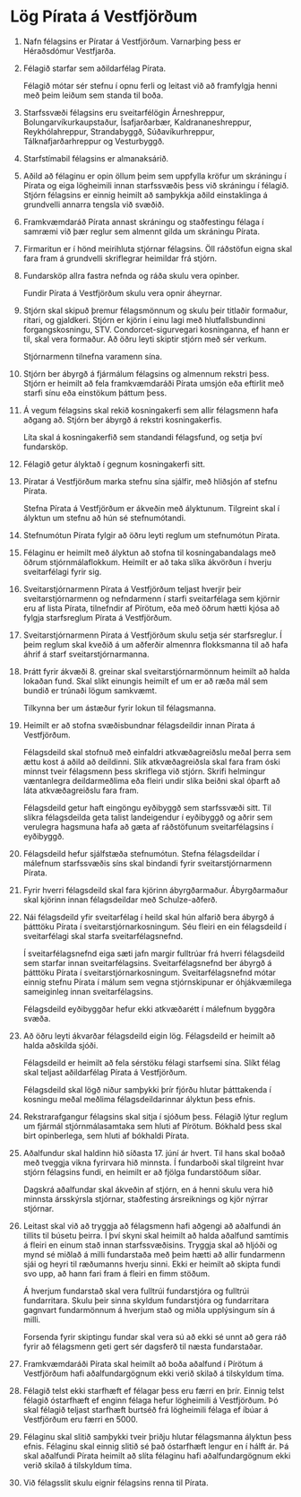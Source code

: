 # Lög Pírata á Vestfjörðum

1.  Nafn félagsins er Píratar á Vestfjörðum. Varnarþing þess er Héraðsdómur Vestfjarða.

2.  Félagið starfar sem aðildarfélag Pírata.

    Félagið mótar sér stefnu í opnu ferli og leitast við að framfylgja henni með þeim leiðum sem standa til boða.

4.  Starfssvæði félagsins eru sveitarfélögin Árneshreppur, Bolungarvíkurkaupstaður, Ísafjarðarbær, Kaldrananeshreppur, Reykhólahreppur, Strandabyggð, Súðavíkurhreppur, Tálknafjarðarhreppur og Vesturbyggð.

5.  Starfstímabil félagsins er almanaksárið.

6.  Aðild að félaginu er opin öllum þeim sem uppfylla kröfur um skráningu í Pírata og eiga lögheimili innan starfssvæðis þess við skráningu í félagið.
    Stjórn félagsins er einnig heimilt að samþykkja aðild einstaklinga á grundvelli annarra tengsla við svæðið.

7.  Framkvæmdaráð Pírata annast skráningu og staðfestingu félaga í samræmi við þær reglur sem almennt gilda um skráningu Pírata.

8.  Firmaritun er í hönd meirihluta stjórnar félagsins.
    Öll ráðstöfun eigna skal fara fram á grundvelli skriflegrar heimildar frá stjórn.

9. Fundarsköp allra fastra nefnda og ráða skulu vera opinber.

    Fundir Pírata á Vestfjörðum skulu vera opnir áheyrnar.

10. Stjórn skal skipuð þremur félagsmönnum og skulu þeir titlaðir formaður, ritari, og gjaldkeri.
    Stjórn er kjörin í einu lagi með hlutfallsbundinni forgangskosningu, STV.
    Condorcet-sigurvegari kosninganna, ef hann er til, skal vera formaður.
    Að öðru leyti skiptir stjórn með sér verkum.

    Stjórnarmenn tilnefna varamenn sína.

11. Stjórn ber ábyrgð á fjármálum félagsins og almennum rekstri þess.
    Stjórn er heimilt að fela framkvæmdaráði Pírata umsjón eða eftirlit með starfi sínu eða einstökum þáttum þess.

12. Á vegum félagsins skal rekið kosningakerfi sem allir félagsmenn hafa aðgang að.
    Stjórn ber ábyrgð á rekstri kosningakerfis.

    Líta skal á kosningakerfið sem standandi félagsfund, og setja því fundarsköp.

13. Félagið getur ályktað í gegnum kosningakerfi sitt.

14. Píratar á Vestfjörðum marka stefnu sína sjálfir, með hliðsjón af stefnu Pírata.

    Stefna Pírata á Vestfjörðum er ákveðin með ályktunum.
    Tilgreint skal í ályktun um stefnu að hún sé stefnumótandi.

15. Stefnumótun Pírata fylgir að öðru leyti reglum um stefnumótun Pírata.

16. Félaginu er heimilt með ályktun að stofna til kosningabandalags með öðrum stjórnmálaflokkum.
    Heimilt er að taka slíka ákvörðun í hverju sveitarfélagi fyrir sig.

17. Sveitarstjórnarmenn Pírata á Vestfjörðum teljast hverjir þeir sveitarstjórnarmenn og nefndarmenn í starfi sveitarfélaga sem kjörnir eru af lista Pírata, tilnefndir af Pírötum, eða með öðrum hætti kjósa að fylgja starfsreglum Pírata á Vestfjörðum.

18. Sveitarstjórnarmenn Pírata á Vestfjörðum skulu setja sér starfsreglur.
    Í þeim reglum skal kveðið á um aðferðir almennra flokksmanna til að hafa áhrif á starf sveitarstjórnarmanna.

19. Þrátt fyrir ákvæði 8. greinar skal sveitarstjórnarmönnum heimilt að halda lokaðan fund.
    Skal slíkt einungis heimilt ef um er að ræða mál sem bundið er trúnaði lögum samkvæmt.

    Tilkynna ber um ástæður fyrir lokun til félagsmanna.

20. Heimilt er að stofna svæðisbundnar félagsdeildir innan Pírata á Vestfjörðum.

    Félagsdeild skal stofnuð með einfaldri atkvæðagreiðslu meðal þerra sem ættu kost á aðild að deildinni.
    Slík atkvæðagreiðsla skal fara fram óski minnst tveir félagsmenn þess skriflega við stjórn.
    Skrifi helmingur væntanlegra deildarmeðlima eða fleiri undir slíka beiðni skal óþarft að láta atkvæðagreiðslu fara fram.

    Félagsdeild getur haft eingöngu eyðibyggð sem starfssvæði sitt.
    Til slíkra félagsdeilda geta talist landeigendur í eyðibyggð og aðrir sem verulegra hagsmuna hafa að gæta af ráðstöfunum sveitarfélagsins í eyðibyggð.

21. Félagsdeild hefur sjálfstæða stefnumótun.
    Stefna félagsdeildar í málefnum starfssvæðis síns skal bindandi fyrir sveitarstjórnarmenn Pírata.

22. Fyrir hverri félagsdeild skal fara kjörinn ábyrgðarmaður.
    Ábyrgðarmaður skal kjörinn innan félagsdeildar með Schulze-aðferð.

23. Nái félagsdeild yfir sveitarfélag í heild skal hún alfarið bera ábyrgð á þátttöku Pírata í sveitarstjórnarkosningum.
    Séu fleiri en ein félagsdeild í sveitarfélagi skal starfa sveitarfélagsnefnd.

    Í sveitarfélagsnefnd eiga sæti jafn margir fulltrúar frá hverri félagsdeild sem starfar innan sveitarfélagsins.
    Sveitarfélagsnefnd ber ábyrgð á þátttöku Pírata í sveitarstjórnarkosningum.
    Sveitarfélagsnefnd mótar einnig stefnu Pírata í málum sem vegna stjórnskipunar er óhjákvæmilega sameiginleg innan sveitarfélagsins.

    Félagsdeild eyðibyggðar hefur ekki atkvæðarétt í málefnum byggðra svæða.

25. Að öðru leyti ákvarðar félagsdeild eigin lög.
    Félagsdeild er heimilt að halda aðskilda sjóði.

    Félagsdeild er heimilt að fela sérstöku félagi starfsemi sína.
    Slíkt félag skal teljast aðildarfélag Pírata á Vestfjörðum.

    Félagsdeild skal lögð niður samþykki þrír fjórðu hlutar þátttakenda í kosningu meðal meðlima félagsdeildarinnar ályktun þess efnis.

26. Rekstrarafgangur félagsins skal sitja í sjóðum þess.
    Félagið lýtur reglum um fjármál stjórnmálasamtaka sem hluti af Pírötum.
    Bókhald þess skal birt opinberlega, sem hluti af bókhaldi Pírata.

27. Aðalfundur skal haldinn hið síðasta 17. júní ár hvert.
    Til hans skal boðað með tveggja vikna fyrirvara hið minnsta.
    Í fundarboði skal tilgreint hvar stjórn félagsins fundi, en heimilt er að fjölga fundarstöðum síðar.

    Dagskrá aðalfundar skal ákveðin af stjórn, en á henni skulu vera hið minnsta ársskýrsla stjórnar, staðfesting ársreiknings og kjör nýrrar stjórnar.

28. Leitast skal við að tryggja að félagsmenn hafi aðgengi að aðalfundi án tillits til búsetu þeirra.
    Í því skyni skal heimilt að halda aðalfund samtímis á fleiri en einum stað innan starfssvæðisins.
    Tryggja skal að hljóði og mynd sé miðlað á milli fundarstaða með þeim hætti að allir fundarmenn sjái og heyri til ræðumanns hverju sinni.
    Ekki er heimilt að skipta fundi svo upp, að hann fari fram á fleiri en fimm stöðum.

    Á hverjum fundarstað skal vera fulltrúi fundarstjóra og fulltrúi fundarritara.
    Skulu þeir sinna skyldum fundarstjóra og fundarritara gagnvart fundarmönnum á hverjum stað og miðla upplýsingum sín á milli.

    Forsenda fyrir skiptingu fundar skal vera sú að ekki sé unnt að gera ráð fyrir að félagsmenn geti gert sér dagsferð til næsta fundarstaðar.

29. Framkvæmdaráði Pírata skal heimilt að boða aðalfund í Pírötum á Vestfjörðum hafi aðalfundargögnum ekki verið skilað á tilskyldum tíma.

28. Félagið telst ekki starfhæft ef félagar þess eru færri en þrír.
    Einnig telst félagið óstarfhæft ef enginn félaga hefur lögheimili á Vestfjörðum.
    Þó skal félagið teljast starfhæft burtséð frá lögheimili félaga ef íbúar á Vestfjörðum eru færri en 5000.

29. Félaginu skal slitið samþykki tveir þriðju hlutar félagsmanna ályktun þess efnis.
    Félaginu skal einnig slitið sé það óstarfhæft lengur en í hálft ár.
    Þá skal aðalfundi Pírata heimilt að slíta félaginu hafi aðalfundargögnum ekki verið skilað á tilskyldum tíma.

30. Við félagsslit skulu eignir félagsins renna til Pírata.
